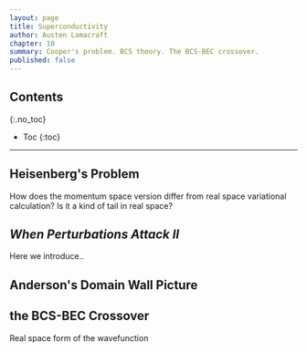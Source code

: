 ```yaml
---
layout: page
title: Superconductivity
author: Austen Lamacraft
chapter: 10
summary: Cooper's problem. BCS theory. The BCS-BEC crossover.
published: false
---
```


## Contents
{:.no_toc}

* Toc
{:toc}

---

## Heisenberg's Problem

How does the momentum space version differ from real space variational calculation? Is it a kind of tail in real space?

## _When Perturbations Attack II_

Here we introduce..


## Anderson's Domain Wall Picture

## the BCS-BEC Crossover

Real space form of the wavefunction
